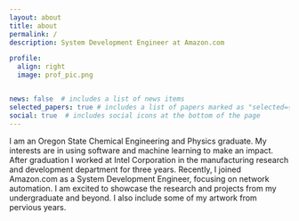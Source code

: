 ```yaml
---
layout: about
title: about
permalink: /
description: System Development Engineer at Amazon.com

profile:
  align: right
  image: prof_pic.png


news: false  # includes a list of news items
selected_papers: true # includes a list of papers marked as "selected={true}"
social: true  # includes social icons at the bottom of the page
---
```


I am an Oregon State Chemical Engineering and Physics graduate. My interests are in using software and machine learning to make an impact. After graduation I worked at Intel Corporation in the manufacturing research and development department for three years. Recently, I joined Amazon.com as a System Development Engineer, focusing on network automation. I am excited to showcase the research and projects from my undergraduate and beyond. I also include some of my artwork from pervious years.
